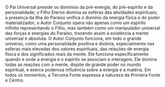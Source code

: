﻿O Pai Universal preside os domínios da pré-energia, do pré-espírito e da personalidade; o Filho Eterno domina as esferas das atividades espirituais; a presença da Ilha do Paraíso unifica o domínio da energia física e do poder materializador; o Autor Conjunto opera não apenas como um espírito infinito representando o Filho, mas também como um manipulador universal das forças e energias do Paraíso, trazendo assim à existência a mente universal e absoluta. O Autor Conjunto funciona, em todo o grande universo, como uma personalidade positiva e distinta, especialmente nas esferas mais elevadas dos valores espirituais, das relações de energia física e dos significados reais da mente. Ele funciona  especificamente quando e onde a energia e o espírito se associam e interagem; Ele domina todas as reações com a mente, dispõe de grande poder no mundo espiritual, e exerce poderosa influência sobre a energia e a matéria. Em todos os momentos, a Terceira Fonte expressa a natureza da Primeira Fonte e Centro.